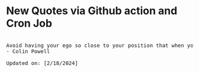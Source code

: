 # New Quotes via Github action and Cron Job

<pre>
<!-- #quote -->
Avoid having your ego so close to your position that when your position falls, your ego goes with it.
- Colin Powell

Updated on: [2/18/2024]
<!-- #quoteEnd -->
</pre>
